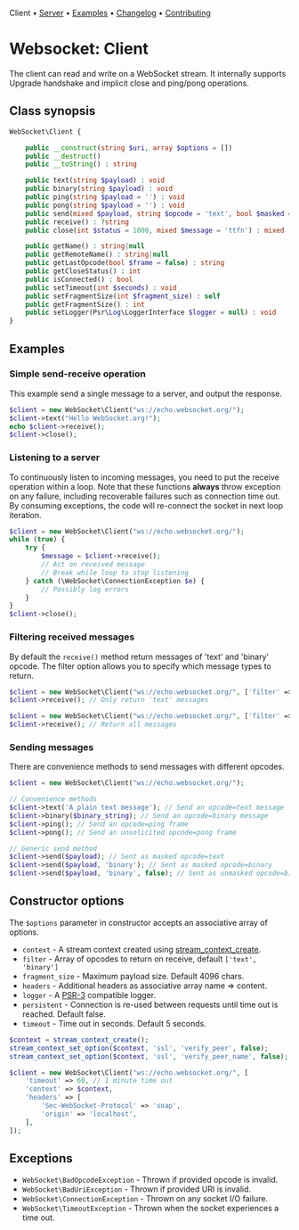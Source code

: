 Client • [Server](Server.md) • [Examples](Examples.md) • [Changelog](Changelog.md) • [Contributing](Contributing.md)

# Websocket: Client

The client can read and write on a WebSocket stream.
It internally supports Upgrade handshake and implicit close and ping/pong operations.

##  Class synopsis

```php
WebSocket\Client {

    public __construct(string $uri, array $options = [])
    public __destruct()
    public __toString() : string

    public text(string $payload) : void
    public binary(string $payload) : void
    public ping(string $payload = '') : void
    public pong(string $payload = '') : void
    public send(mixed $payload, string $opcode = 'text', bool $masked = true) : void
    public receive() : ?string
    public close(int $status = 1000, mixed $message = 'ttfn') : mixed

    public getName() : string|null
    public getRemoteName() : string|null
    public getLastOpcode(bool $frame = false) : string
    public getCloseStatus() : int
    public isConnected() : bool
    public setTimeout(int $seconds) : void
    public setFragmentSize(int $fragment_size) : self
    public getFragmentSize() : int
    public setLogger(Psr\Log\LoggerInterface $logger = null) : void
}
```

## Examples

### Simple send-receive operation

This example send a single message to a server, and output the response.

```php
$client = new WebSocket\Client("ws://echo.websocket.org/");
$client->text("Hello WebSocket.org!");
echo $client->receive();
$client->close();
```

### Listening to a server

To continuously listen to incoming messages, you need to put the receive operation within a loop.
Note that these functions **always** throw exception on any failure, including recoverable failures such as connection time out.
By consuming exceptions, the code will re-connect the socket in next loop iteration.

```php
$client = new WebSocket\Client("ws://echo.websocket.org/");
while (true) {
    try {
        $message = $client->receive();
        // Act on received message
        // Break while loop to stop listening
    } catch (\WebSocket\ConnectionException $e) {
        // Possibly log errors
    }
}
$client->close();
```

### Filtering received messages

By default the `receive()` method return messages of 'text' and 'binary' opcode.
The filter option allows you to specify which message types to return.

```php
$client = new WebSocket\Client("ws://echo.websocket.org/", ['filter' => ['text']]);
$client->receive(); // Only return 'text' messages

$client = new WebSocket\Client("ws://echo.websocket.org/", ['filter' => ['text', 'binary', 'ping', 'pong', 'close']]);
$client->receive(); // Return all messages
```

### Sending messages

There are convenience methods to send messages with different opcodes.
```php
$client = new WebSocket\Client("ws://echo.websocket.org/");

// Convenience methods
$client->text('A plain text message'); // Send an opcode=text message
$client->binary($binary_string); // Send an opcode=binary message
$client->ping(); // Send an opcode=ping frame
$client->pong(); // Send an unsolicited opcode=pong frame

// Generic send method
$client->send($payload); // Sent as masked opcode=text
$client->send($payload, 'binary'); // Sent as masked opcode=binary
$client->send($payload, 'binary', false); // Sent as unmasked opcode=binary
```

## Constructor options

The `$options` parameter in constructor accepts an associative array of options.

* `context` - A stream context created using [stream_context_create](https://www.php.net/manual/en/function.stream-context-create).
* `filter` - Array of opcodes to return on receive, default `['text', 'binary']`
* `fragment_size` - Maximum payload size. Default 4096 chars.
* `headers` - Additional headers as associative array name => content.
* `logger` - A [PSR-3](https://www.php-fig.org/psr/psr-3/) compatible logger.
* `persistent` - Connection is re-used between requests until time out is reached. Default false.
* `timeout` - Time out in seconds. Default 5 seconds.

```php
$context = stream_context_create();
stream_context_set_option($context, 'ssl', 'verify_peer', false);
stream_context_set_option($context, 'ssl', 'verify_peer_name', false);

$client = new WebSocket\Client("ws://echo.websocket.org/", [
    'timeout' => 60, // 1 minute time out
    'context' => $context,
    'headers' => [
        'Sec-WebSocket-Protocol' => 'soap',
        'origin' => 'localhost',
    ],
]);
```

## Exceptions

* `WebSocket\BadOpcodeException` - Thrown if provided opcode is invalid.
* `WebSocket\BadUriException` - Thrown if provided URI is invalid.
* `WebSocket\ConnectionException` - Thrown on any socket I/O failure.
* `WebSocket\TimeoutException` - Thrown when the socket experiences a time out.
